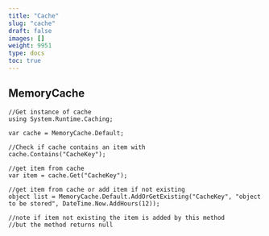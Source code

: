 ```yaml
---
title: "Cache"
slug: "cache"
draft: false
images: []
weight: 9951
type: docs
toc: true
---
```


## MemoryCache
    //Get instance of cache
    using System.Runtime.Caching;

    var cache = MemoryCache.Default;

    //Check if cache contains an item with
    cache.Contains("CacheKey");

    //get item from cache
    var item = cache.Get("CacheKey");

    //get item from cache or add item if not existing
    object list = MemoryCache.Default.AddOrGetExisting("CacheKey", "object to be stored", DateTime.Now.AddHours(12));

    //note if item not existing the item is added by this method
    //but the method returns null


